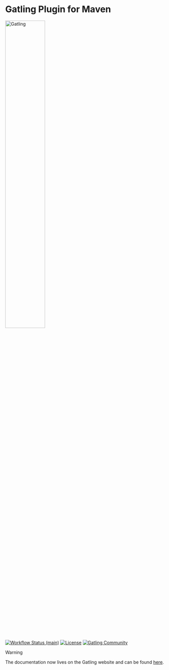 # Gatling Plugin for Maven

[<img src="https://gatling.io/wp-content/uploads/2019/04/logo-gatling-transparent@15x.svg" alt="Gatling" width="50%">](https://gatling.io)

[![Workflow Status (main)](https://img.shields.io/github/actions/workflow/status/gatling/gatling-maven-plugin/ci.yml?branch=main&logo=github&style=for-the-badge)](https://github.com/gatling/gatling-maven-plugin/actions?query=branch%3Amain)
[![License](https://img.shields.io/github/license/gatling/gatling-maven-plugin?logo=apache&style=for-the-badge)](https://opensource.org/licenses/Apache-2.0)
[![Gatling Community](https://img.shields.io/badge/Community-Gatling-e28961?style=for-the-badge&logo=discourse)](https://community.gatling.io)

> [!WARNING]
> The documentation now lives on the Gatling website and can be found [here](https://gatling.io/docs/current/extensions/maven_plugin/).
